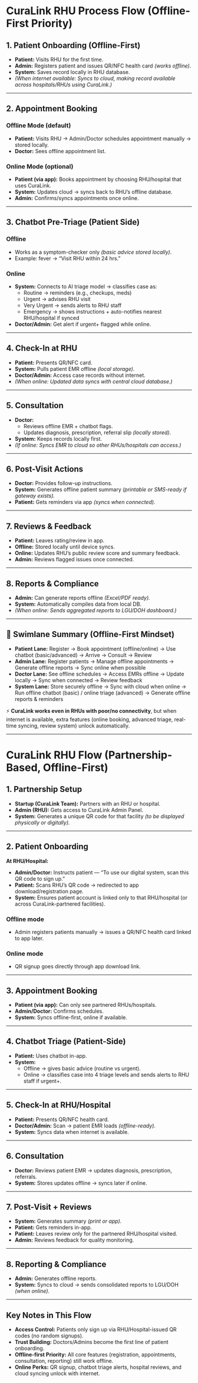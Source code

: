 # CuraLink RHU Process Flow (Offline-First Priority)

## 1. Patient Onboarding (Offline-First)
- **Patient:** Visits RHU for the first time.  
- **Admin:** Registers patient and issues QR/NFC health card *(works offline)*.  
- **System:** Saves record locally in RHU database.  
- *(When internet available: Syncs to cloud, making record available across hospitals/RHUs using CuraLink.)*

---

## 2. Appointment Booking
### Offline Mode (default)
- **Patient:** Visits RHU → Admin/Doctor schedules appointment manually → stored locally.  
- **Doctor:** Sees offline appointment list.  

### Online Mode (optional)
- **Patient (via app):** Books appointment by choosing RHU/hospital that uses CuraLink.  
- **System:** Updates cloud → syncs back to RHU’s offline database.  
- **Admin:** Confirms/syncs appointments once online.  

---

## 3. Chatbot Pre-Triage (Patient Side)
### Offline
- Works as a symptom-checker only *(basic advice stored locally)*.  
- Example: fever → “Visit RHU within 24 hrs.”  

### Online
- **System:** Connects to AI triage model → classifies case as:  
  - Routine → reminders (e.g., checkups, meds)  
  - Urgent → advises RHU visit  
  - Very Urgent → sends alerts to RHU staff  
  - Emergency → shows instructions + auto-notifies nearest RHU/hospital if synced  
- **Doctor/Admin:** Get alert if urgent+ flagged while online.  

---

## 4. Check-In at RHU
- **Patient:** Presents QR/NFC card.  
- **System:** Pulls patient EMR offline *(local storage)*.  
- **Doctor/Admin:** Access case records without internet.  
- *(When online: Updated data syncs with central cloud database.)*

---

## 5. Consultation
- **Doctor:**  
  - Reviews offline EMR + chatbot flags.  
  - Updates diagnosis, prescription, referral slip *(locally stored)*.  
- **System:** Keeps records locally first.  
- *(If online: Syncs EMR to cloud so other RHUs/hospitals can access.)*

---

## 6. Post-Visit Actions
- **Doctor:** Provides follow-up instructions.  
- **System:** Generates offline patient summary *(printable or SMS-ready if gateway exists).*  
- **Patient:** Gets reminders via app *(syncs when connected).*  

---

## 7. Reviews & Feedback
- **Patient:** Leaves rating/review in app.  
- **Offline:** Stored locally until device syncs.  
- **Online:** Updates RHU’s public review score and summary feedback.  
- **Admin:** Reviews flagged issues once connected.  

---

## 8. Reports & Compliance
- **Admin:** Can generate reports offline *(Excel/PDF ready).*  
- **System:** Automatically compiles data from local DB.  
- *(When online: Sends aggregated reports to LGU/DOH dashboard.)*

---

## 🧭 Swimlane Summary (Offline-First Mindset)
- **Patient Lane:** Register → Book appointment (offline/online) → Use chatbot (basic/advanced) → Arrive → Consult → Review  
- **Admin Lane:** Register patients → Manage offline appointments → Generate offline reports → Sync online when possible  
- **Doctor Lane:** See offline schedules → Access EMRs offline → Update locally → Sync when connected → Review feedback  
- **System Lane:** Store securely offline → Sync with cloud when online → Run offline chatbot (basic) / online triage (advanced) → Generate offline reports & reminders  

⚡ **CuraLink works even in RHUs with poor/no connectivity**, but when internet is available, extra features (online booking, advanced triage, real-time syncing, review system) unlock automatically.

---

# CuraLink RHU Flow (Partnership-Based, Offline-First)

## 1. Partnership Setup
- **Startup (CuraLink Team):** Partners with an RHU or hospital.  
- **Admin (RHU):** Gets access to CuraLink Admin Panel.  
- **System:** Generates a unique QR code for that facility *(to be displayed physically or digitally).*  

---

## 2. Patient Onboarding
**At RHU/Hospital:**
- **Admin/Doctor:** Instructs patient — “To use our digital system, scan this QR code to sign up.”  
- **Patient:** Scans RHU’s QR code → redirected to app download/registration page.  
- **System:** Ensures patient account is linked only to that RHU/hospital (or across CuraLink-partnered facilities).  

### Offline mode
- Admin registers patients manually → issues a QR/NFC health card linked to app later.  

### Online mode
- QR signup goes directly through app download link.  

---

## 3. Appointment Booking
- **Patient (via app):** Can only see partnered RHUs/hospitals.  
- **Admin/Doctor:** Confirms schedules.  
- **System:** Syncs offline-first, online if available.  

---

## 4. Chatbot Triage (Patient-Side)
- **Patient:** Uses chatbot in-app.  
- **System:**
  - Offline → gives basic advice (routine vs urgent).  
  - Online → classifies case into 4 triage levels and sends alerts to RHU staff if urgent+.  

---

## 5. Check-In at RHU/Hospital
- **Patient:** Presents QR/NFC health card.  
- **Doctor/Admin:** Scan → patient EMR loads *(offline-ready).*  
- **System:** Syncs data when internet is available.  

---

## 6. Consultation
- **Doctor:** Reviews patient EMR → updates diagnosis, prescription, referrals.  
- **System:** Stores updates offline → syncs later if online.  

---

## 7. Post-Visit + Reviews
- **System:** Generates summary *(print or app).*  
- **Patient:** Gets reminders in-app.  
- **Patient:** Leaves review only for the partnered RHU/hospital visited.  
- **Admin:** Reviews feedback for quality monitoring.  

---

## 8. Reporting & Compliance
- **Admin:** Generates offline reports.  
- **System:** Syncs to cloud → sends consolidated reports to LGU/DOH *(when online).*  

---

## Key Notes in This Flow
- **Access Control:** Patients only sign up via RHU/Hospital-issued QR codes (no random signups).  
- **Trust Building:** Doctors/Admins become the first line of patient onboarding.  
- **Offline-first Priority:** All core features (registration, appointments, consultation, reporting) still work offline.  
- **Online Perks:** QR signup, chatbot triage alerts, hospital reviews, and cloud syncing unlock with internet.
